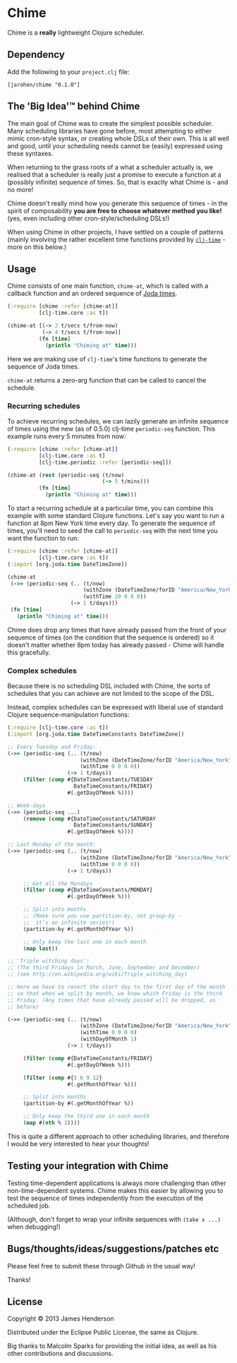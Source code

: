 # Chime

Chime is a **really** lightweight Clojure scheduler.

## Dependency

Add the following to your `project.clj` file:

	[jarohen/chime "0.1.0"]


## The **'Big Idea'**&trade; behind Chime

The main goal of Chime was to create the simplest possible
scheduler. Many scheduling libraries have gone before, most attempting
to either mimic cron-style syntax, or creating whole DSLs of their
own. This is all well and good, until your scheduling needs cannot be
(easily) expressed using these syntaxes.

When returning to the grass roots of a what a scheduler actually is,
we realised that a scheduler is really just a promise to execute a
function at a (possibly infinite) sequence of times. So, that is
exactly what Chime is - and no more!

Chime doesn't really mind how you generate this sequence of times - in
the spirit of composability **you are free to choose whatever method
you like!** (yes, even including other cron-style/scheduling DSLs!)

When using Chime in other projects, I have settled on a couple of
patterns (mainly involving the rather excellent time functions
provided by [`clj-time`][1] - more on this below.)

[1]: https://github.com/clj-time/clj-time

## Usage

Chime consists of one main function, `chime-at`, which is called with
a callback function and an ordered sequence of [Joda times][2].

[2]: http://joda-time.sourceforge.net/

```clojure
(:require [chime :refer [chime-at]]
          [clj-time.core :as t])

(chime-at [(-> 2 t/secs t/from-now)
           (-> 4 t/secs t/from-now)]
          (fn [time]
            (println "Chiming at" time)))
```

Here we are making use of `clj-time`'s time functions to generate the
sequence of Joda times. 

`chime-at` returns a zero-arg function that can be called to cancel
the schedule.

### Recurring schedules

To achieve recurring schedules, we can lazily generate an infinite
sequence of times using the new (as of 0.5.0) clj-time `periodic-seq`
function. This example runs every 5 minutes from now:

```clojure
(:require [chime :refer [chime-at]]
          [clj-time.core :as t]
          [clj-time.periodic :refer [periodic-seq]])

(chime-at (rest (periodic-seq (t/now) 
                              (-> 5 t/mins)))
          (fn [time]
            (println "Chiming at" time)))
```

To start a recurring schedule at a particular time, you can combine
this example with some standard Clojure functions. Let's say you want
to run a function at 8pm New York time every day. To generate the
sequence of times, you'll need to seed the call to `periodic-seq` with
the next time you want the function to run:

```clojure
(:require [chime :refer [chime-at]]
          [clj-time.core :as t])
(:import [org.joda.time DateTimeZone])

(chime-at 
 (->> (periodic-seq (.. (t/now)
                        (withZone (DateTimeZone/forID "America/New_York"))
                        (withTime 20 0 0 0))
                    (-> 1 t/days)))
 (fn [time]
   (println "Chiming at" time)))
```

Chime does drop any times that have already passed from the front of
your sequence of times (on the condition that the sequence is ordered)
so it doesn't matter whether 8pm today has already passed - Chime will
handle this gracefully.

### Complex schedules

Because there is no scheduling DSL included with Chime, the sorts of
schedules that you can achieve are not limited to the scope of the
DSL.

Instead, complex schedules can be expressed with liberal use of
standard Clojure sequence-manipulation functions:

```clojure
(:require [clj-time.core :as t])
(:import [org.joda.time DateTimeConstants DateTimeZone])

;; Every Tuesday and Friday:
(->> (periodic-seq (.. (t/now)
                       (withZone (DateTimeZone/forID "America/New_York"))
                       (withTime 0 0 0 0))
                   (-> 1 t/days))
     (filter (comp #{DateTimeConstants/TUESDAY
	                 DateTimeConstants/FRIDAY}
				   #(.getDayOfWeek %))))

;; Week-days
(->> (periodic-seq ...)
     (remove (comp #{DateTimeConstants/SATURDAY
                     DateTimeConstants/SUNDAY}
                   #(.getDayOfWeek %))))

;; Last Monday of the month:
(->> (periodic-seq (.. (t/now)
                       (withZone (DateTimeZone/forID "America/New_York"))
                       (withTime 0 0 0 0))
                   (-> 1 t/days))

     ;; Get all the Mondays					   
     (filter (comp #{DateTimeConstants/MONDAY}
                   #(.getDayOfWeek %)))

     ;; Split into months
     ;; (Make sure you use partition-by, not group-by - 
     ;;  it's an infinite series!)
     (partition-by #(.getMonthOfYear %))

     ;; Only keep the last one in each month
     (map last))

;; 'Triple witching days': 
;; (The third Fridays in March, June, September and December)
;; (see http://en.wikipedia.org/wiki/Triple_witching_day)

;; Here we have to revert the start day to the first day of the month
;; so that when we split by month, we know which Friday is the third
;; Friday. (Any times that have already passed will be dropped, as
;; before)

(->> (periodic-seq (.. (t/now)
                       (withZone (DateTimeZone/forID "America/New_York"))
                       (withTime 0 0 0 0)
					   (withDayOfMonth 1)
                   (-> 1 t/days))

     (filter (comp #{DateTimeConstants/FRIDAY}
				   #(.getDayOfWeek %)))

     (filter (comp #{3 6 9 12}
				   #(.getMonthOfYear %)))

     ;; Split into months
     (partition-by #(.getMonthOfYear %))

     ;; Only keep the third one in each month
	 (map #(nth % 2))))
```

This is quite a different approach to other scheduling libraries, and
therefore I would be very interested to hear your thoughts!

## Testing your integration with Chime

Testing time-dependent applications is always more challenging than
other non-time-dependent systems. Chime makes this easier by allowing
you to test the sequence of times independently from the execution of
the scheduled job.

(Although, don't forget to wrap your infinite sequences with `(take x
...)` when debugging!)

## Bugs/thoughts/ideas/suggestions/patches etc

Please feel free to submit these through Github in the usual way!

Thanks!

## License

Copyright © 2013 James Henderson

Distributed under the Eclipse Public License, the same as Clojure.

Big thanks to Malcolm Sparks for providing the initial idea, as well
as his other contributions and discussions.
